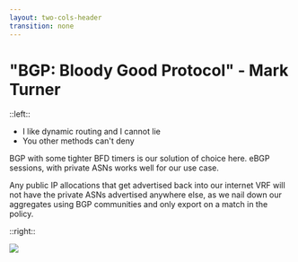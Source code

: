 ```yaml
---
layout: two-cols-header
transition: none
---
```

# "BGP: Bloody Good Protocol" - Mark Turner

::left::

- I like dynamic routing and I cannot lie
- You other methods can't deny

BGP with some tighter BFD timers is our solution of choice here. eBGP sessions, with private ASNs works well for our use case.

Any public IP allocations that get advertised back into our internet VRF will not have the private ASNs advertised anywhere else, as we nail down our aggregates using BGP communities and only export on a match in the policy.

::right::

<img src="/bgp.jpg">

<!--
The firewalls need some way to learn the routes from the internet and internal connectivity VRFs though. Just build some static routes and call it a day, right?

No. Please no. Dynamic where you can, static where you must.

We're using BGP to provide the routing information, with a session per role, being internet and internal, and per PE. This gives us 4 sessions to play with on the FortiGates, per address family. We have one PE in a primary role, and one in a secondary, so we use traffic engineering to prefer one of the links at all times, and only fail over when necessary. There's more than ample bandwidth available for this network, so we aren't needing to use both links at the same time. I'd love to use both at the same time, however we're at the mercy of the firewall platform here.

As the connectivity between the FortiGates and the Juniper MXes is only logically adjacent and not physically adjacent, we decided that BFD was the best way for us to handle signalling down the logical link. This is running on 100ms intervals with a multiplier of 3, as we aren't seeing any significant hit to CPU load at this level. As we are leaving BFD to handle the heavy lifting of tearing down sessions, we have left all other BGP configuration, such as timers, to use the platform defaults.

The firewalls have their small aggregates on public IP address space they advertise back using a private ASN per cluster and VDOM, and the respective sub /24 and /48 IPv4 and IPv6 allocations only live within our ASN. We heavily utilise BGP communities to control our internet VRF export policies, with our policies looking for specific matches before allowing a prefix to be sent to another network.
-->
